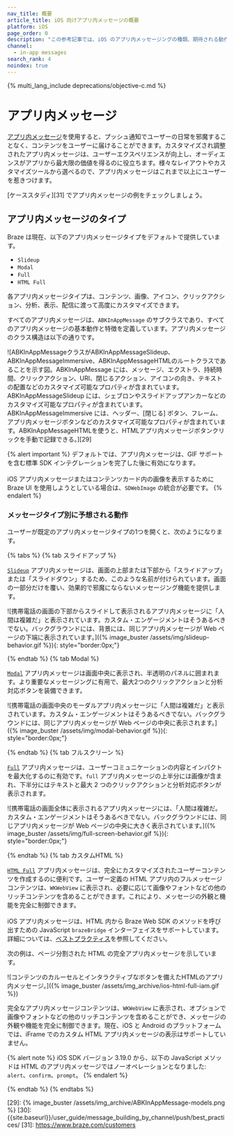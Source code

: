 ```yaml
---
nav_title: 概要
article_title: iOS 向けアプリ内メッセージの概要
platform: iOS
page_order: 0
description: "この参考記事では、iOS のアプリ内メッセージングの種類、期待される動作、いくつかのユースケースについて説明します。"
channel:
  - in-app messages
search_rank: 4
noindex: true
---
```


{% multi_lang_include deprecations/objective-c.md %}

# アプリ内メッセージ

[アプリ内メッセージ]({{site.baseurl}}/user_guide/message_building_by_channel/in-app_messages/)を使用すると、プッシュ通知でユーザーの日常を邪魔することなく、コンテンツをユーザーに届けることができます。カスタマイズされ調整されたアプリ内メッセージは、ユーザーエクスペリエンスが向上し、オーディエンスがアプリから最大限の価値を得るのに役立ちます。様々なレイアウトやカスタマイズツールから選べるので、アプリ内メッセージはこれまで以上にユーザーを惹きつけます。

\[ケーススタディ][31] でアプリ内メッセージの例をチェックしましょう。

## アプリ内メッセージのタイプ

Braze は現在、以下のアプリ内メッセージタイプをデフォルトで提供しています。 

- `Slideup`
- `Modal`
- `Full`
- `HTML Full`

各アプリ内メッセージタイプは、コンテンツ、画像、アイコン、クリックアクション、分析、表示、配信に渡って高度にカスタマイズできます。

すべてのアプリ内メッセージは、`ABKInAppMessage` のサブクラスであり、すべてのアプリ内メッセージの基本動作と特徴を定義しています。アプリ内メッセージのクラス構造は以下の通りです。

![ABKInAppMessageクラスがABKInAppMessageSlideup、ABKInAppMessageImmersive、ABKInAppMessageHTMLのルートクラスであることを示す図。ABKInAppMessage には、メッセージ、エクストラ、持続時間、クリックアクション、URI、閉じるアクション、アイコンの向き、テキストの配置などのカスタマイズ可能なプロパティが含まれています。ABKInAppMessageSlideup には、シェブロンやスライドアップアンカーなどのカスタマイズ可能なプロパティが含まれています。ABKInAppMessageImmersive には、ヘッダー、\[閉じる] ボタン、フレーム、アプリ内メッセージボタンなどのカスタマイズ可能なプロパティが含まれています。ABKInAppMessageHTMLを使うと、HTMLアプリ内メッセージボタンクリックを手動で記録できる。][29]

{% alert important %}
デフォルトでは、アプリ内メッセージは、GIF サポートを含む標準 SDK インテグレーションを完了した後に有効になります。
<br><br>
iOS アプリ内メッセージまたはコンテンツカード内の画像を表示するために Braze UI を使用しようとしている場合は、`SDWebImage` の統合が必要です。
{% endalert %}

### メッセージタイプ別に予想される動作

ユーザーが既定のアプリ内メッセージタイプの1つを開くと、次のようになります。

{% tabs %}
{% tab スライドアップ %}

[`Slideup`](https://appboy.github.io/appboy-ios-sdk/docs/interface_a_b_k_in_app_message_slideup.html) アプリ内メッセージは、画面の上部または下部から「スライドアップ」または「スライドダウン」するため、このような名前が付けられています。画面の一部分だけを覆い、効果的で邪魔にならないメッセージング機能を提供します。

![携帯電話の画面の下部からスライドして表示されるアプリ内メッセージに「人間は複雑だ」と表示されています。カスタム・エンゲージメントはそうあるべきでない。バックグラウンドには、背景には、同じアプリ内メッセージが Web ページの下端に表示されています。]({% image_buster /assets/img/slideup-behavior.gif %}){: style="border:0px;"}


{% endtab %}
{% tab Modal %}

[`Modal`](https://appboy.github.io/appboy-ios-sdk/docs/interface_a_b_k_in_app_message_modal.html) アプリ内メッセージは画面中央に表示され、半透明のパネルに囲まれます。より重要なメッセージングに有用で、最大2つのクリックアクションと分析対応ボタンを装備できます。

![携帯電話の画面中央のモーダルアプリ内メッセージに「人間は複雑だ」と表示されています。カスタム・エンゲージメントはそうあるべきでない。バックグラウンドには、同じアプリ内メッセージが Web ページの中央に表示されます。]({% image_buster /assets/img/modal-behavior.gif %}){: style="border:0px;"}

{% endtab %}
{% tab フルスクリーン %}

[`Full`](https://appboy.github.io/appboy-ios-sdk/docs/interface_a_b_k_in_app_message_full.html) アプリ内メッセージは、ユーザーコミュニケーションの内容とインパクトを最大化するのに有効です。`full` アプリ内メッセージの上半分には画像が含まれ、下半分にはテキストと最大 2 つのクリックアクションと分析対応ボタンが表示されます。

![携帯電話の画面全体に表示されるアプリ内メッセージには、「人間は複雑だ。カスタム・エンゲージメントはそうあるべきでない。バックグラウンドには、同じアプリ内メッセージが Web ページの中央に大きく表示されています。]({% image_buster /assets/img/full-screen-behavior.gif %}){: style="border:0px;"}

{% endtab %}
{% tab カスタムHTML %}

[`HTML Full`](https://appboy.github.io/appboy-ios-sdk/docs/interface_a_b_k_in_app_message_h_t_m_l_full.html) アプリ内メッセージは、完全にカスタマイズされたユーザーコンテンツを作成するのに便利です。ユーザー定義の HTML アプリ内のフルメッセージコンテンツは、`WKWebView` に表示され、必要に応じて画像やフォントなどの他のリッチコンテンツを含めることができます。これにより、メッセージの外観と機能を完全に制御できます。<br><br>iOS アプリ内メッセージは、HTML 内から Braze Web SDK のメソッドを呼び出すための JavaScript `brazeBridge` インターフェイスをサポートしています。詳細については、[ベストプラクティス]({{site.baseurl}}/user_guide/message_building_by_channel/in-app_messages/best_practices/)を参照してください。

次の例は、ページ分割された HTML の完全アプリ内メッセージを示しています。

![コンテンツのカルーセルとインタラクティブなボタンを備えたHTMLのアプリ内メッセージ。]({% image_buster /assets/img_archive/ios-html-full-iam.gif %})

完全なアプリ内メッセージコンテンツは、`WKWebView` に表示され、オプションで画像やフォントなどの他のリッチコンテンツを含めることができ、メッセージの外観や機能を完全に制御できます。現在、iOS と Android のプラットフォームでは、iFrame でのカスタム HTML アプリ内メッセージの表示はサポートしていません。

{% alert note %}
iOS SDK バージョン 3.19.0 から、以下の JavaScript メソッドは HTML のアプリ内メッセージではノーオペレーションとなりました: `alert`、`confirm`、`prompt`。
{% endalert %}

{% endtab %}
{% endtabs %}

[29]: {% image_buster /assets/img_archive/ABKInAppMessage-models.png %}
[30]: {{site.baseurl}}/user_guide/message_building_by_channel/push/best_practices/
[31]: https://www.braze.com/customers
